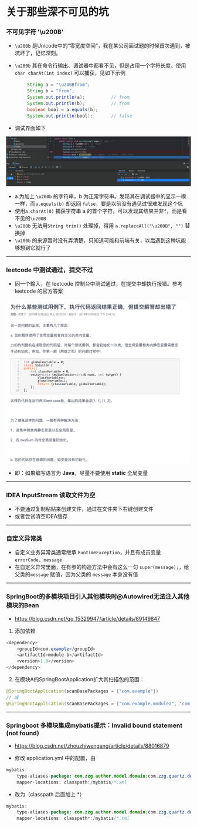 # 关于那些深不可见的坑

### 不可见字符 '\u200B'

- `\u200b` 是Unicode中的“零宽度空间”，我在某公司面试题的时候首次遇到，被坑坏了，记忆深刻。

- `\u200b` 其在命令行输出、调试器中都看不见，但是占用一个字符长度。使用`char charAt(int index)` 可以捕获，见如下示例

```java
        String a = "\u200Bfrom";
        String b = "from";
        System.out.println(a);			// from
        System.out.println(b);			// from
        boolean bool = a.equals(b);
        System.out.println(bool);		// false
```

- 调试界面如下

<p align="center">
          <img src="https://raw.githubusercontent.com/TortoiseKnightB/Java_notes/main/images/关于那些深不可见的坑/01.png" width="1000"/>
  </p>

- a 为加上 `\u200b` 的字符串，b 为正常字符串。发现其在调试器中的显示一模一样，而`a.equals(b)` 却返回 `false`，要是以前没有遇见过很难发现这个坑
- 使用`a.charAt(0)` 捕获字符串 a 的首个字符，可以发现其结果并非`f`，而是看不见的`\u200B`
- `\u200b` 无法用`String trim()` 处理掉，得用 `a.replaceAll("\u200B", "")` 替换掉
- `\u200b` 的来源暂时没有弄清楚，只知道可能和前端有关，以后遇到这种坑能够想到它就行了

------

### leetcode 中测试通过，提交不过

- 同一个输入，在 leetcode 控制台中测试通过，在提交中却执行报错。参考 leetcode 的官方答案

<p align="center">
          <img src="https://raw.githubusercontent.com/TortoiseKnightB/Java_notes/main/images/关于那些深不可见的坑/02.png" width="500"/>
  </p>

- 即：如果编写语言为 **Java**，尽量不要使用 **static** 全局变量

------

### IDEA InputStream 读取文件为空

- 不要通过复制粘贴来创建文件，通过在文件夹下右键创建文件
- 或者尝试清空IDEA缓存

------

### 自定义异常类

- 自定义业务异常类通常继承 `RuntimeException`，并且有成员变量 `errorCode`、`message`
- 在自定义异常里面，在有参的构造方法中会有这么一句 `super(message);`，给父类的`message` 赋值，因为父类的 `message` 本身没有值

------

### SpringBoot的多模块项目引入其他模块时@Autowired无法注入其他模块的Bean

- https://blog.csdn.net/qq_15329947/article/details/89149847

1. 添加依赖

```java
<dependency>
    <groupId>com.example</groupId>
    <artifactId>module-b</artifactId>
    <version>1.0</version>
</dependency>
```

2. 在模块A的SpringBootApplication扩大其扫描包的范围：

```java
@SpringBootApplication(scanBasePackages = {"com.example"})
// 或
@SpringBootApplication(scanBasePackages = {"com.example.modulea", "com.example.moduleb"})
```

------

### Springboot 多模块集成mybatis提示：Invalid bound statement (not found)

- https://blog.csdn.net/zhouzhiwengang/article/details/88016879

- 修改 application.yml 中的配置，由

```java
mybatis:
    type-aliases-package: com.zzg.author.model.domain;com.zzg.quartz.domain
    mapper-locations: classpath:/mybatis/*.xml
```

- 改为（classpath 后面加上 *）

```java
mybatis:
    type-aliases-package: com.zzg.author.model.domain;com.zzg.quartz.domain
    mapper-locations: classpath*:/mybatis/*.xml
```